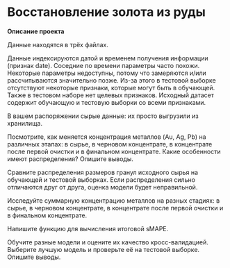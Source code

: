 # Восстановление золота из руды

**Описание проекта**

Данные находятся в трёх файлах.

Данные индексируются датой и временем получения информации (признак date). Соседние по времени параметры часто похожи.
Некоторые параметры недоступны, потому что замеряются и/или рассчитываются значительно позже. Из-за этого в тестовой выборке отсутствуют некоторые признаки, которые могут быть в обучающей. Также в тестовом наборе нет целевых признаков.
Исходный датасет содержит обучающую и тестовую выборки со всеми признаками.

В вашем распоряжении сырые данные: их просто выгрузили из хранилища.

Посмотрите, как меняется концентрация металлов (Au, Ag, Pb) на различных этапах: в сырье, в черновом концентрате, в концентрате после первой очистки и в финальном концентрате. Какие особенности имеют распределения? Опишите выводы.

Сравните распределения размеров гранул исходного сырья на обучающей и тестовой выборках. Если распределения сильно отличаются друг от друга, оценка модели будет неправильной.

Исследуйте суммарную концентрацию металлов на разных стадиях: в сырье, в черновом концентрате, в концентрате после первой очистки и в финальном концентрате.

Напишите функцию для вычисления итоговой sMAPE.

Обучите разные модели и оцените их качество кросс-валидацией. Выберите лучшую модель и проверьте её на тестовой выборке. Опишите выводы.
